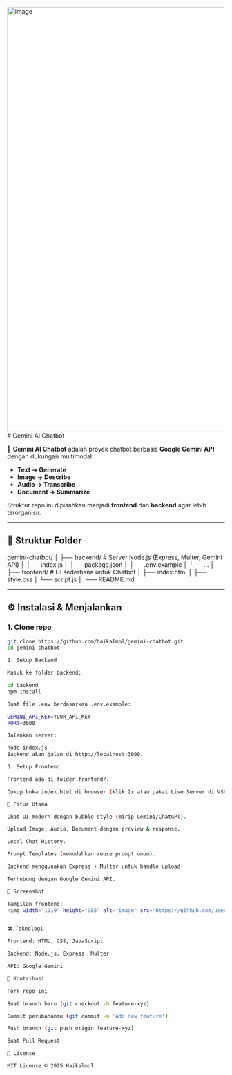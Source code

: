 <img width="1919" height="985" alt="image" src="https://github.com/user-attachments/assets/2c5c8a00-2407-4173-b30f-52624435209d" /># Gemini AI Chatbot

🚀 **Gemini AI Chatbot** adalah proyek chatbot berbasis **Google Gemini API** dengan dukungan multimodal:
- **Text → Generate**
- **Image → Describe**
- **Audio → Transcribe**
- **Document → Summarize**

Struktur repo ini dipisahkan menjadi **frontend** dan **backend** agar lebih terorganisir.

---

## 📂 Struktur Folder
gemini-chatbot/
│
├── backend/ # Server Node.js (Express, Multer, Gemini API)
│ ├── index.js
│ ├── package.json
│ ├── .env.example
│ └── ...
│
├── frontend/ # UI sederhana untuk Chatbot
│ ├── index.html
│ ├── style.css
│ └── script.js
│
└── README.md


---

## ⚙️ Instalasi & Menjalankan

### 1. Clone repo
```bash
git clone https://github.com/haikalmol/gemini-chatbot.git
cd gemini-chatbot

2. Setup Backend

Masuk ke folder backend:

cd backend
npm install

Buat file .env berdasarkan .env.example:

GEMINI_API_KEY=YOUR_API_KEY
PORT=3000

Jalankan server:

node index.js
Backend akan jalan di http://localhost:3000.

3. Setup Frontend

Frontend ada di folder frontend/.

Cukup buka index.html di browser (klik 2x atau pakai Live Server di VSCode).

🎯 Fitur Utama

Chat UI modern dengan bubble style (mirip Gemini/ChatGPT).

Upload Image, Audio, Document dengan preview & response.

Local Chat History.

Prompt Templates (memudahkan reuse prompt umum).

Backend menggunakan Express + Multer untuk handle upload.

Terhubung dengan Google Gemini API.

📸 Screenshot

Tampilan frontend:
<img width="1919" height="985" alt="image" src="https://github.com/user-attachments/assets/a6a84336-b76d-47f1-a19f-058a220fcb2c" />


🛠️ Teknologi

Frontend: HTML, CSS, JavaScript

Backend: Node.js, Express, Multer

API: Google Gemini

🤝 Kontribusi

Fork repo ini

Buat branch baru (git checkout -b feature-xyz)

Commit perubahanmu (git commit -m 'Add new feature')

Push branch (git push origin feature-xyz)

Buat Pull Request

📄 License

MIT License © 2025 Haikalmol
